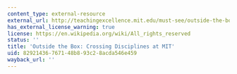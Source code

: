 ```yaml
---
content_type: external-resource
external_url: http://teachingexcellence.mit.edu/must-see/outside-the-box-crossing-disciplines-at-mit
has_external_license_warning: true
license: https://en.wikipedia.org/wiki/All_rights_reserved
status: ''
title: 'Outside the Box: Crossing Disciplines at MIT'
uid: 82921436-7671-48b8-93c2-8acda546e459
wayback_url: ''
---
```

